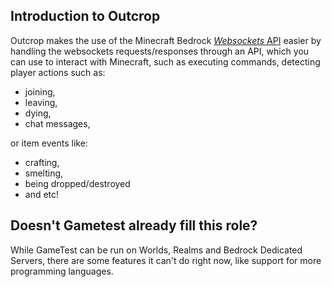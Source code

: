 ## Introduction to Outcrop
Outcrop makes the use of the Minecraft Bedrock [*Websockets* API](https://minecraft.fandom.com/wiki/Commands/wsserver) easier by handling the websockets requests/responses through an API, which you
can use to interact with Minecraft, such as executing commands, detecting player actions such as:
- joining, 
- leaving, 
- dying, 
- chat messages,

or item events like:
- crafting,
- smelting,
- being dropped/destroyed
- and etc!


## Doesn't Gametest already fill this role?
While GameTest can be run on Worlds, Realms and Bedrock Dedicated Servers, there are some features it can't do right now, like support for more programming languages.